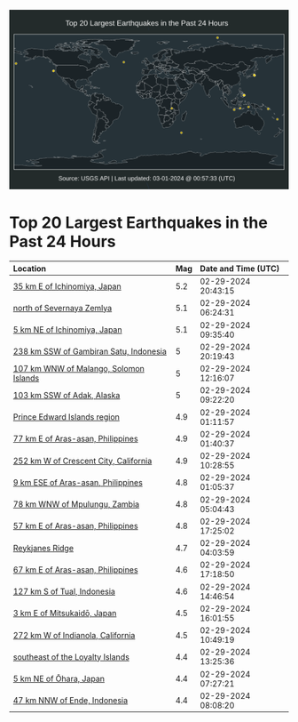 ![Map](./map.png)

# Top 20 Largest Earthquakes in the Past 24 Hours

| Location | Mag | Date and Time (UTC) |
|:---|:---|:---|
| [35 km E of Ichinomiya, Japan](https://earthquake.usgs.gov/earthquakes/eventpage/us6000mfxd) | 5.2 | 02-29-2024 20:43:15 |
| [north of Severnaya Zemlya](https://earthquake.usgs.gov/earthquakes/eventpage/us6000mfs3) | 5.1 | 02-29-2024 06:24:31 |
| [5 km NE of Ichinomiya, Japan](https://earthquake.usgs.gov/earthquakes/eventpage/us6000mfsp) | 5.1 | 02-29-2024 09:35:40 |
| [238 km SSW of Gambiran Satu, Indonesia](https://earthquake.usgs.gov/earthquakes/eventpage/us6000mfx9) | 5 | 02-29-2024 20:19:43 |
| [107 km WNW of Malango, Solomon Islands](https://earthquake.usgs.gov/earthquakes/eventpage/us6000mfta) | 5 | 02-29-2024 12:16:07 |
| [103 km SSW of Adak, Alaska](https://earthquake.usgs.gov/earthquakes/eventpage/us6000mfsl) | 5 | 02-29-2024 09:22:20 |
| [Prince Edward Islands region](https://earthquake.usgs.gov/earthquakes/eventpage/us6000mfqs) | 4.9 | 02-29-2024 01:11:57 |
| [77 km E of Aras-asan, Philippines](https://earthquake.usgs.gov/earthquakes/eventpage/us6000mfqy) | 4.9 | 02-29-2024 01:40:37 |
| [252 km W of Crescent City, California](https://earthquake.usgs.gov/earthquakes/eventpage/us6000mft0) | 4.9 | 02-29-2024 10:28:55 |
| [9 km ESE of Aras-asan, Philippines](https://earthquake.usgs.gov/earthquakes/eventpage/us6000mfqq) | 4.8 | 02-29-2024 01:05:37 |
| [78 km WNW of Mpulungu, Zambia](https://earthquake.usgs.gov/earthquakes/eventpage/us6000mfrt) | 4.8 | 02-29-2024 05:04:43 |
| [57 km E of Aras-asan, Philippines](https://earthquake.usgs.gov/earthquakes/eventpage/us6000mfw5) | 4.8 | 02-29-2024 17:25:02 |
| [Reykjanes Ridge](https://earthquake.usgs.gov/earthquakes/eventpage/us6000mfrp) | 4.7 | 02-29-2024 04:03:59 |
| [67 km E of Aras-asan, Philippines](https://earthquake.usgs.gov/earthquakes/eventpage/us6000mfw3) | 4.6 | 02-29-2024 17:18:50 |
| [127 km S of Tual, Indonesia](https://earthquake.usgs.gov/earthquakes/eventpage/us6000mftw) | 4.6 | 02-29-2024 14:46:54 |
| [3 km E of Mitsukaidō, Japan](https://earthquake.usgs.gov/earthquakes/eventpage/us6000mfuz) | 4.5 | 02-29-2024 16:01:55 |
| [272 km W of Indianola, California](https://earthquake.usgs.gov/earthquakes/eventpage/us6000mft2) | 4.5 | 02-29-2024 10:49:19 |
| [southeast of the Loyalty Islands](https://earthquake.usgs.gov/earthquakes/eventpage/us6000mftq) | 4.4 | 02-29-2024 13:25:36 |
| [5 km NE of Ōhara, Japan](https://earthquake.usgs.gov/earthquakes/eventpage/us6000mfs9) | 4.4 | 02-29-2024 07:27:21 |
| [47 km NNW of Ende, Indonesia](https://earthquake.usgs.gov/earthquakes/eventpage/us6000mfsf) | 4.4 | 02-29-2024 08:08:20 |
